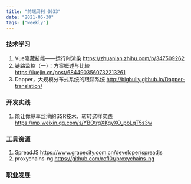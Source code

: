 ```yaml
---
title: "前端周刊 0033"
date: "2021-05-30"
tags: ["weekly"]
---
```


### 技术学习
1. Vue隐藏技能——运行时渲染 https://zhuanlan.zhihu.com/p/347509262
2. 链路监控（一）：方案概述与比较 https://juejin.cn/post/6844903560732213261
3. Dapper，大规模分布式系统的跟踪系统 http://bigbully.github.io/Dapper-translation/

### 开发实践
1. 能让你纵享丝滑的SSR技术，转转这样实践 https://mp.weixin.qq.com/s/YBOtrgXKgyXO_pbLqT5s3w


### 工具资源
1. SpreadJS https://www.grapecity.com.cn/developer/spreadjs
2. proxychains-ng https://github.com/rofl0r/proxychains-ng


### 职业发展



